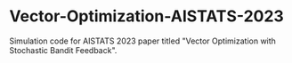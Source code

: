# Vector-Optimization-AISTATS-2023
Simulation code for AISTATS 2023 paper titled "Vector Optimization with Stochastic Bandit Feedback".
